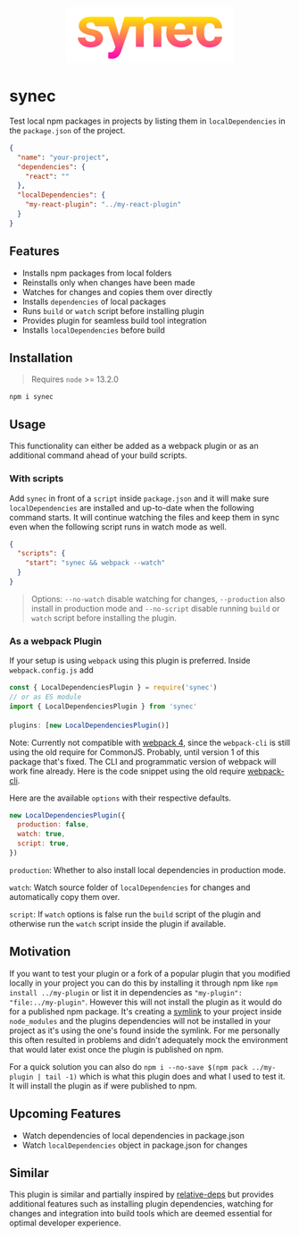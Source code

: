 <p align="center">
  <img src="https://github.com/tobua/synec/raw/master/logo.png" alt="synec" width="300">
</p>

# synec

Test local npm packages in projects by listing them in `localDependencies` in the `package.json` of the project.

```json
{
  "name": "your-project",
  "dependencies": {
    "react": ""
  },
  "localDependencies": {
    "my-react-plugin": "../my-react-plugin"
  }
}
```

## Features

- Installs npm packages from local folders
- Reinstalls only when changes have been made
- Watches for changes and copies them over directly
- Installs `dependencies` of local packages
- Runs `build` or `watch` script before installing plugin
- Provides plugin for seamless build tool integration
- Installs `localDependencies` before build

## Installation

> Requires `node` >= 13.2.0

```
npm i synec
```

## Usage

This functionality can either be added as a webpack plugin or as an additional command ahead of your build scripts.

### With scripts

Add `synec` in front of a `script` inside `package.json` and it will make sure `localDependencies` are installed and up-to-date when the following command starts. It will continue watching the files and keep them in sync even when the following script runs in watch mode as well.

```json
{
  "scripts": {
    "start": "synec && webpack --watch"
  }
}
```

> Options: `--no-watch` disable watching for changes, `--production` also install in production mode and `--no-script` disable running `build` or `watch` script before installing the plugin.

### As a webpack Plugin

If your setup is using `webpack` using this plugin is preferred. Inside `webpack.config.js` add

```js
const { LocalDependenciesPlugin } = require('synec')
// or as ES module
import { LocalDependenciesPlugin } from 'synec'

plugins: [new LocalDependenciesPlugin()]
```

Note: Currently not compatible with [webpack 4](https://github.com/webpack/webpack-cli/issues/1622), since the `webpack-cli` is still using the old require
for CommonJS. Probably, until version 1 of this package that's fixed. The CLI and
programmatic version of webpack will work fine already. Here is the code snippet using the old require [webpack-cli](https://github.com/webpack/webpack-cli/blob/544b06eb43806078ae505bbcc486da38fcd0dd3b/packages/webpack-cli/lib/groups/ConfigGroup.js#L79).

Here are the available `options` with their respective defaults.

```js
new LocalDependenciesPlugin({
  production: false,
  watch: true, 
  script: true,
})
```

`production`: Whether to also install local dependencies in production mode.

`watch`: Watch source folder of `localDependencies` for changes and automatically copy them over.

`script`: If `watch` options is false run the `build` script of the plugin and otherwise run the `watch` script inside the plugin if available.

## Motivation

If you want to test your plugin or a fork of a popular plugin that you modified locally in your project you can do this by installing it through npm like `npm install ../my-plugin` or list it in dependencies as `"my-plugin": "file:../my-plugin"`. However this will not install the plugin as it would do for a published npm package. It's creating a [symlink](https://en.wikipedia.org/wiki/Symbolic_link) to your project inside `node_modules` and the plugins dependencies will not be installed in your project as it's using the one's found inside the symlink. For me personally this often resulted in problems and didn't adequately mock the environment that would later exist once the plugin is published on npm.

For a quick solution you can also do `npm i --no-save $(npm pack ../my-plugin | tail -1)` which is what this plugin does and what I used to test it. It will install the plugin as if were published to npm.

## Upcoming Features

- Watch dependencies of local dependencies in package.json
- Watch `localDependencies` object in package.json for changes

## Similar

This plugin is similar and partially inspired by [relative-deps](https://github.com/mweststrate/relative-deps) but provides additional features such as installing plugin dependencies, watching for changes and integration into build tools which are deemed essential for optimal developer experience.
